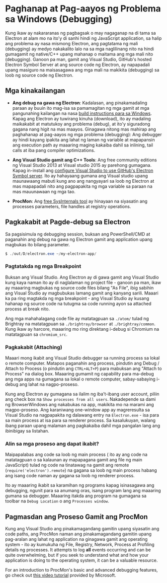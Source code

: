 # Paghanap at Pag-aayos ng Problema sa Windows (Debugging)

Kung ikaw ay nakararanas ng pagbagsak o may nagaganap na di tama sa Electron at alam mo na ito'y di sanhi hindi ng JavaScript application, sa halip ang problema ay nasa mismong Electron, ang pagtatama ng mali (debugging) ay medyo nakakalito lalo na sa mga naglilinang nito na hindi gumagamit ng native/C++ upang mahanap o maitama ang mga mali nito (debugging). Ganoon pa man, gamit ang Visual Studio, GitHub's hosted Electron Symbol Server at ang source code ng Electron, ay napapadali upang masiguro na maisasagawa ang mga mali na makikita (debugging) sa loob ng source code ng Electron.

## Mga kinakailangan

* **Ang debug na gawa ng Electron**: Kadalasan, ang pinakamadaling paraan ay buuin ito mag-isa sa pamamagitan ng mga gamit at mga pangunahing kailangan na nasa [build instructions para sa Windows](build-instructions-windows.md). Kapag ang Electron ay tuwirang kinuha (download), ito ay madaling maikakabit at matutukoy ang problema (debug), at ito'y siguradong gagana nang higit na mas maayos. Ginagawa nitong mas mahirap ang paghahanap at pag-aayos ng mga problema (debugging): Ang debugger ay hindi kayang ipakita ang lahat ng laman ng variable at mapapansin ang execution path ay maaaring maging kakaiba dahil sa inlining, tail calls at iba pang compiler optimizations.

* **Ang Visual Studio gamit ang C++ Tools**: Ang free community editions ng Visual Studio 2013 at Visual studio 2015 ay parehong gumagana. Kapag in-install ang [configure Visual Studio to use GitHub's Electron Symbol server](setting-up-symbol-server.md). Ito ay hahayaang gumana ang Visual studio upang maunawaang mabuti kung ano ang nangyayari sa loob ng Electron at mas mapapadali nito ang pagpapakita ng mga variable sa paraan na mas mauunawaan ng mga tao.

* **ProcMon**: Ang [free SysInternals tool](https://technet.microsoft.com/en-us/sysinternals/processmonitor.aspx) ay hinayaan na siyasatin ang processes parameters, file handles at registry operations.

## Pagkakabit at Pagde-debug sa Electron

Sa pagsisimula ng debugging session, buksan ang PowerShell/CMD at paganahin ang debug na gawa ng Electron gamit ang application upang magbukas ito bilang parameter.

```powershell
$ ./out/D/electron.exe ~/my-electron-app/
```

### Pagtatakda ng mga Breakpoint

Buksan ang Visual Studio. Ang Electron ay di gawa gamit ang Visual Studio kung kaya naman ito ay di naglalaman ng project file - ganoon pa man, ikaw ay maaaring magbukas ng source code files bilang "As File", ibig sabihin ang Visual Studio ay magbubukas lamang gamit ang kanyang sarili. Maaari ka pa ring magtakda ng mga breakpoint - ang Visual Studio ay kusang hahanap ng source code na tutugma sa code running ayon sa attached process at break nito.

Ang mga mahahalagang code file ay matatagpuan sa `./atom/` tulad ng Brightray na matatagpuan sa `./brightray/browser` at `./brightray/common`. Kung ikaw ay harcore, maaaring mo ring direktang i-debug si Chromium na matatagpuan sa `chromium_src`.

### Pagkakabit (Attaching)

Maaari mong ikabit ang Visual Studio debugger sa running process sa lokal o remote computer. Matapos paganahin ang process, pindutin ang Debug / Attach to Process (o pindutin ang `CTRL+ALT+P`) para mabuksan ang "Attach to Process" na dialog box. Maaaring gumamit ng capability para ma-debug ang mga apps na gumagana sa lokal o remote computer, sabay-sabaying i-debug ang lahat na nagpo-proseso.

Kung ang Electron ay gumagana sa ilalim ng iba't-ibang user account, piliin ang check box na `Show processes from all users`. Nakadepende sa dami ng BrowserWindows ang nakabukas na app, makikita mo na marami ang magpo-proseso. Ang karaniwang one-window app ay magreresulta sa Visual Studio na nagpapakita ng dalawang entry na `Electron.exe` - isa para sa main process at isa para sa renderer process. Sa kasalukuyan, walang ibang paraan upang malaman ang pagkakaiba dahil mga pangalan lang ang ibinibigay sa listahan.

### Alin sa mga proseso ang dapat ikabit?

Maipapalabas ang code sa loob ng main process ( ito ay ang code na matatagpuan o sa kalaunan ay mapapagana gamit ang file ng main JavaScript) tulad ng code na tinatawag na gamit ang remote (`require('electron').remote`) na gagana sa loob ng main process habang ang isang code naman ay gagana sa loob ng renderer process.

Ito ay maaaring ikabit sa karamihan ng programs kapag isinasagawa ang debugging, ngunit para sa anumang oras, isang program lang ang maaaring gumana sa debugger. Maaaring itakda ang program na gumagana sa toolbar na `Debug Location` o ang `Processes window`.

## Pagmasdan ang Proseso Gamit ang ProcMon

Kung ang Visual Studio ang pinakamagandang gamitin upang siyasatin ang code paths, ang ProcMon naman ang pinakamagandang gamitin upang pag-aralan ang lahat ng application na ginagawa gamit ang operating system - ito ay kumukuha ng File, Registry, Network, Process at Profiling details ng processes. It attempts to log **all** events occurring and can be quite overwhelming, but if you seek to understand what and how your application is doing to the operating system, it can be a valuable resource.

For an introduction to ProcMon's basic and advanced debugging features, go check out [this video tutorial](https://channel9.msdn.com/shows/defrag-tools/defrag-tools-4-process-monitor) provided by Microsoft.